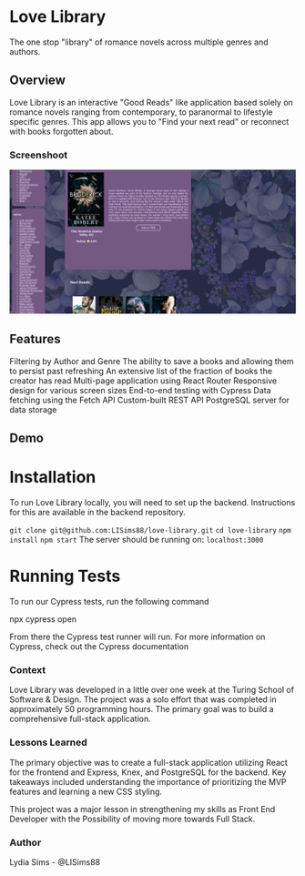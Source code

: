 # Love Library
The one stop "library" of romance novels across multiple genres and authors.

## Overview
Love Library is an interactive "Good Reads" like application based solely on romance novels ranging from contemporary, to paranormal to lifestyle specific genres. This app allows you to "Find your next read" or reconnect with books forgotten about.

### Screenshoot
![screenshot](LoveLibrary.png)

## Features
Filtering by Author and Genre
The ability to save a books and allowing them to persist past refreshing
An extensive list of the fraction of books the creator has read
Multi-page application using React Router
Responsive design for various screen sizes
End-to-end testing with Cypress
Data fetching using the Fetch API
Custom-built REST API
PostgreSQL server for data storage

## Demo


# Installation
To run Love Library locally, you will need to set up the backend. Instructions for this are available in the backend repository.

  `git clone git@github.com:LISims88/love-library.git`
  `cd love-library`
  `npm install`
  `npm start`
  The server should be running on: `localhost:3000`

# Running Tests
To run our Cypress tests, run the following command

  npx cypress open

From there the Cypress test runner will run. For more information on Cypress, check out the Cypress documentation

### Context
Love Library was developed in a little over one week at the Turing School of Software & Design. The project was a solo effort that was completed in approximately 50 programming hours. The primary goal was to build a comprehensive full-stack application.

### Lessons Learned
The primary objective was to create a full-stack application utilizing React for the frontend and Express, Knex, and PostgreSQL for the backend.  Key takeaways included understanding the importance of prioritizing the MVP features and learning a new CSS styling.

This project was a major lesson in strengthening my skills as Front End Developer with the Possibility of moving more towards Full Stack.

### Author
Lydia Sims - @LISims88
